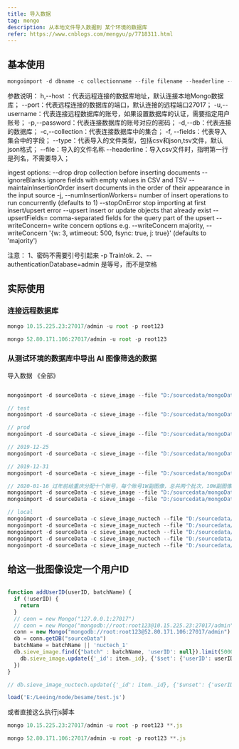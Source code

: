 ```yaml
---
title: 导入数据
tag: mongo
description: 从本地文件导入数据到 某个环境的数据库
refer: https://www.cnblogs.com/mengyu/p/7718311.html
---
```


## 基本使用

```js
mongoimport -d dbname -c collectionname --file filename --headerline --type json/csv -f field -h IP --port 27018 -u root -p Train!ok. --authenticationDatabase=admin [--upsert]
```

参数说明：
            h,--host ：代表远程连接的数据库地址，默认连接本地Mongo数据库；
            --port：代表远程连接的数据库的端口，默认连接的远程端口27017；
            -u,--username：代表连接远程数据库的账号，如果设置数据库的认证，需要指定用户账号；
            -p,--password：代表连接数据库的账号对应的密码；
            -d,--db：代表连接的数据库；
            -c,--collection：代表连接数据库中的集合；
            -f, --fields：代表导入集合中的字段；
            --type：代表导入的文件类型，包括csv和json,tsv文件，默认json格式；
            --file：导入的文件名称
            --headerline：导入csv文件时，指明第一行是列名，不需要导入；

ingest options:
            --drop                     drop collection before inserting documents
            --ignoreBlanks             ignore fields with empty values in CSV and TSV
            --maintainInsertionOrder   insert documents in the order of their appearance in the input source
        -j, --numInsertionWorkers=     number of insert operations to run concurrently (defaults to 1)
            --stopOnError              stop importing at first insert/upsert error
            --upsert                   insert or update objects that already exist
            --upsertFields=            comma-separated fields for the query part of the upsert
            --writeConcern=            write concern options e.g. --writeConcern majority, --writeConcern '{w: 3, wtimeout: 500, fsync: true, j: true}' (defaults to 'majority')

注意：
1、密码不需要引号引起来 -p Train!ok.
2、--authenticationDatabase=admin  是等号，而不是空格

## 实际使用

### 连接远程数据库

```js
mongo 10.15.225.23:27017/admin -u root -p root123

mongo 52.80.171.106:27017/admin -u root -p root123
```

### 从测试环境的数据库中导出 AI 图像筛选的数据

导入数据 《全部》

```js

mongoimport -d sourceData -c sieve_image --file "D:/sourcedata/mongoData/20191218_sieve_image_all.json" --type json --upsert -h "10.15.225.23" --port 27017 -u root -p root123 --authenticationDatabase=admin

```

```js
// test
mongoimport -d sourceData -c sieve_image --file "D:/sourcedata/mongoData/20191218_sieve_image_nuctech_1.json" --type json --upsert -h "10.15.225.23" --port 27017 -u root -p root123 --authenticationDatabase=admin

// prod
mongoimport -d sourceData -c sieve_image --file "D:/sourcedata/mongoData/20191218_sieve_image_nuctech_1.json" --type json --upsert -h "52.80.171.106" --port 27017 -u root -p root123 --authenticationDatabase=admin

// 2019-12-25
mongoimport -d sourceData -c sieve_image --file "D:/sourcedata/mongoData/20191225_sieve_image_nuctech_2.json" --type json --upsert -h "52.80.171.106" --port 27017 -u root -p root123 --authenticationDatabase=admin

// 2019-12-31
mongoimport -d sourceData -c sieve_image --file "D:/sourcedata/mongoData/20191231_sieve_image_nuctech_9.json" --type json --upsert -h "52.80.171.106" --port 27017 -u root -p root123 --authenticationDatabase=admin

// 2020-01-16 过年前给重庆分配十个账号，每个账号1W副图像，总共两个批次，10W副图像
mongoimport -d sourceData -c sieve_image --file "D:/sourcedata/mongoData/20200116_sieve_image_nuctech_10.json" --type json --upsert -h "52.80.171.106" --port 27017 -u root -p root123 --authenticationDatabase=admin
mongoimport -d sourceData -c sieve_image --file "D:/sourcedata/mongoData/20200116_sieve_image_nuctech_11.json" --type json --upsert -h "52.80.171.106" --port 27017 -u root -p root123 --authenticationDatabase=admin

// local
mongoimport -d sourceData -c sieve_image_nuctech --file "D:/sourcedata/mongoData/20191218_sieve_image_nuctech_1.json"
mongoimport -d sourceData -c sieve_image_nuctech --file "D:/sourcedata/mongoData/20191225_sieve_image_nuctech_2.json"
mongoimport -d sourceData -c sieve_image_nuctech --file "D:/sourcedata/mongoData/20191231_sieve_image_nuctech_9.json"
mongoimport -d sourceData -c sieve_image_nuctech --file "D:/sourcedata/mongoData/20200116_sieve_image_nuctech_10.json"
mongoimport -d sourceData -c sieve_image_nuctech --file "D:/sourcedata/mongoData/20200116_sieve_image_nuctech_11.json"
```

## 给这一批图像设定一个用户ID

```js

function addUserID(userID, batchName) {
  if (!userID) {
    return
  }
  // conn = new Mongo("127.0.0.1:27017")
  // conn = new Mongo("mongodb://root:root123@10.15.225.23:27017/admin")
  conn = new Mongo("mongodb://root:root123@52.80.171.106:27017/admin")
  db = conn.getDB("sourceData")
  batchName = batchName || 'nuctech_1'
  db.sieve_image.find({"batch" : batchName, 'userID': null}).limit(5000).forEach(function(item) {
    db.sieve_image.update({'_id': item._id}, {'$set': {'userID': userID}})
  })
}

// db.sieve_image_nuctech.update({'_id': item._id}, {'$unset': {'userID': 0}}) // 删除字段
```

```js
load('E:/Leeing/node/besame/test.js')
```

或者直接这么执行js脚本

```js
mongo 10.15.225.23:27017/admin -u root -p root123 **.js

mongo 52.80.171.106:27017/admin -u root -p root123 **.js
```
